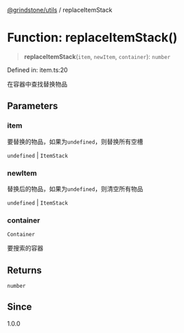 [@grindstone/utils](../globals.md) / replaceItemStack

# Function: replaceItemStack()

> **replaceItemStack**(`item`, `newItem`, `container`): `number`

Defined in: item.ts:20

在容器中查找替换物品

## Parameters

### item

要替换的物品，如果为`undefined`，则替换所有空槽

`undefined` | `ItemStack`

### newItem

替换后的物品，如果为`undefined`，则清空所有物品

`undefined` | `ItemStack`

### container

`Container`

要搜索的容器

## Returns

`number`

## Since

1.0.0
